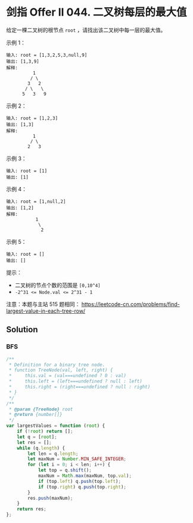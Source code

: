 # 剑指 Offer II 044. 二叉树每层的最大值

给定一棵二叉树的根节点 `root` ，请找出该二叉树中每一层的最大值。

示例 1：

```
输入: root = [1,3,2,5,3,null,9]
输出: [1,3,9]
解释:
          1
         / \
        3   2
       / \   \
      5   3   9
```

示例 2：

```
输入: root = [1,2,3]
输出: [1,3]
解释:
          1
         / \
        2   3
```

示例 3：

```
输入: root = [1]
输出: [1]
```

示例 4：

```
输入: root = [1,null,2]
输出: [1,2]
解释:
           1
            \
             2
```

示例 5：

```
输入: root = []
输出: []
```

提示：

-   二叉树的节点个数的范围是 `[0,10^4]`
-   `-2^31 <= Node.val <= 2^31 - 1`

注意：本题与主站 515 题相同： https://leetcode-cn.com/problems/find-largest-value-in-each-tree-row/

## Solution

### BFS

```javascript
/**
 * Definition for a binary tree node.
 * function TreeNode(val, left, right) {
 *     this.val = (val===undefined ? 0 : val)
 *     this.left = (left===undefined ? null : left)
 *     this.right = (right===undefined ? null : right)
 * }
 */
/**
 * @param {TreeNode} root
 * @return {number[]}
 */
var largestValues = function (root) {
    if (!root) return [];
    let q = [root];
    let res = [];
    while (q.length) {
        let len = q.length;
        let maxNum = Number.MIN_SAFE_INTEGER;
        for (let i = 0; i < len; i++) {
            let top = q.shift();
            maxNum = Math.max(maxNum, top.val);
            if (top.left) q.push(top.left);
            if (top.right) q.push(top.right);
        }
        res.push(maxNum);
    }
    return res;
};
```
